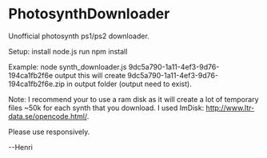 # PhotosynthDownloader
Unofficial photosynth ps1/ps2 downloader.



Setup:
install node.js
run
npm install

Example:
node synth_downloader.js 9dc5a790-1a11-4ef3-9d76-194ca1fb2f6e output
this will create 9dc5a790-1a11-4ef3-9d76-194ca1fb2f6e.zip in output folder (output need to exist).

Note:
I recommend your to use a ram disk as it will create a lot of temporary files ~50k for each synth that you download.
I used ImDisk: http://www.ltr-data.se/opencode.html/.

Please use responsively.

--Henri
